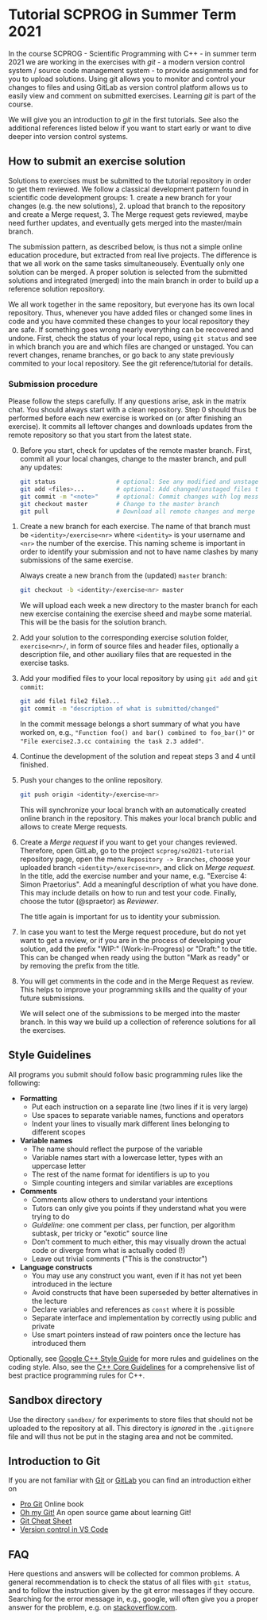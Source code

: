 # Tutorial SCPROG in Summer Term 2021

In the course SCPROG - Scientific Programming with C++ - in summer term 2021 we
are working in the exercises with *git* - a modern version control system / source
code management system - to provide assignments and for you to upload solutions.
Using git allows you to monitor and control your changes to files and using GitLab
as version control platform allows us to easily view and comment on submitted
exercises. Learning *git* is part of the course.

We will give you an introduction to *git* in the first tutorials. See also the
additional references listed below if you want to start early or want to dive deeper
into version control systems.

## How to submit an exercise solution

Solutions to exercises must be submitted to the tutorial repository in order to get
them reviewed. We follow a classical development pattern found in scientific code
development groups: 1. create a new branch for your changes (e.g. the new solutions),
2. upload that branch to the repository and create a Merge request, 3. The Merge
request gets reviewed, maybe need further updates, and eventually gets merged into
the master/main branch.

The submission pattern, as described below, is thus not a simple online education
procedure, but extracted from real live projects. The difference is that we all
work on the same tasks simultaneousely. Eventually only one solution can be merged.
A proper solution is selected from the submitted solutions and integrated (merged)
into the main branch in order to build up a reference solution repository.

We all work together in the same repository, but everyone has its own local repository.
Thus, whenever you have added files or changed some lines in code and you have commited
these changes to your local repository they are safe. If something goes wrong nearly
everything can be recovered and undone. First, check the status of your local repo, using
`git status` and see in which branch you are and which files are changed or unstaged.
You can revert changes, rename branches, or go back to any state previously commited
to your local repository. See the git reference/tutorial for details.

### Submission procedure

Please follow the steps carefully. If any questions arise, ask in the matrix chat.
You should always start with a clean repository. Step 0 should thus be performed
before each new exercise is worked on (or after finishing an exercise). It commits
all leftover changes and downloads updates from the remote repository so that you
start from the latest state.


0. Before you start, check for updates of the remote master branch. First, commit
   all your local changes, change to the master branch, and pull any updates:

   ```bash
   git status                 # optional: See any modified and unstaged files
   git add <files>...         # optional: Add changed/unstaged files to staging area
   git commit -m "<note>"     # optional: Commit changes with log message "<note>"
   git checkout master        # Change to the master branch
   git pull                   # Download all remote changes and merge with master branch
   ```

1. Create a new branch for each exercise. The name of that branch must be
   `<identity>/exercise<nr>` where `<identity>` is your username and `<nr>` the
   number of the exercise. This naming scheme is important in order to identify
   your submission and not to have name clashes by many submissions of the same
   exercise.

   Always create a new branch from the (updated) `master` branch:

   ```bash
   git checkout -b <identity>/exercise<nr> master
   ```

   We will upload each week a new directory to the master branch for each new
   exercise containing the exercise sheed and maybe some material. This will be
   the basis for the solution branch.

2. Add your solution to the corresponding exercise solution folder, `exercise<nr>/`,
   in form of source files and header files, optionally a description file, and
   other auxiliary files that are requested in the exercise tasks.

3. Add your modified files to your local repository by using `git add` and `git commit`:

   ```bash
   git add file1 file2 file3...
   git commit -m "description of what is submitted/changed"
   ```

   In the commit message belongs a short summary of what you have worked on, e.g.,
   `"Function foo() and bar() combined to foo_bar()"` or `"File exercise2.3.cc
   containing the task 2.3 added"`.

4. Continue the development of the solution and repeat steps 3 and 4 until finished.

5. Push your changes to the online repository.

   ```bash
   git push origin <identity>/exercise<nr>
   ```

   This will synchronize your local branch with an automatically created online
   branch in the repository. This makes your local branch public and allows to
   create Merge requests.

6. Create a *Merge request* if you want to get your changes reviewed. Therefore,
   open GitLab, go to the project `scprog/so2021-tutorial` repository page, open
   the menu `Repository -> Branches`, choose your uploaded branch
   `<identity>/exercise<nr>`, and click on *Merge request*. In the title, add the
   exercise number and your name, e.g. "Exercise 4: Simon Praetorius". Add a
   meaningful description of what you have done. This may include details on how
   to run and test your code. Finally, choose the tutor (@spraetor) as *Reviewer*.

   The title again is important for us to identity your submission.

7. In case you want to test the Merge request procedure, but do not yet want to
   get a review, or if you are in the process of developing your solution, add
   the prefix "WIP:" (Work-In-Progress) or "Draft:" to the title. This can be
   changed when ready using the button "Mark as ready" or by removing the prefix
   from the title.

8. You will get comments in the code and in the Merge Request as review. This helps to
   improve your programming skills and the quality of your future submissions.

   We will select one of the submissions to be merged into the master branch. In this
   way we build up a collection of reference solutions for all the exercises.


## Style Guidelines
All programs you submit should follow basic programming rules like the following:

- **Formatting**
  - Put each instruction on a separate line (two lines if it is very large)
  - Use spaces to separate variable names, functions and operators
  - Indent your lines to visually mark different lines belonging to different scopes
- **Variable names**
  - The name should reflect the purpose of the variable
  - Variable names start with a lowercase letter, types with an uppercase letter
  - The rest of the name format for identifiers is up to you
  - Simple counting integers and similar variables are exceptions
- **Comments**
  - Comments allow others to understand your intentions
  - Tutors can only give you points if they understand what you were trying to do
  - *Guideline:* one comment per class, per function, per algorithm subtask, per tricky or "exotic" source line
  - Don't comment to much either, this may visually drown the actual code or diverge from what is actually coded (!)
  - Leave out trivial comments ("This is the constructor")
- **Language constructs**
  - You may use any construct you want, even if it has not yet been introduced in the lecture
  - Avoid constructs that have been superseded by better alternatives in the lecture
  - Declare variables and references as `const` where it is possible
  - Separate interface and implementation by correctly using public and private
  - Use smart pointers instead of raw pointers once the lecture has introduced them

Optionally, see [Google C++ Style Guide](http://google.github.io/styleguide/cppguide.html) for
more rules and guidelines on the coding style. Also, see the
[C++ Core Guidelines](https://github.com/isocpp/CppCoreGuidelines/blob/master/CppCoreGuidelines.md)
for a comprehensive list of best practice programming rules for C++.


## Sandbox directory

Use the directory `sandbox/` for experiments to store files that should not be
uploaded to the repository at all. This directory is *ignored* in the `.gitignore`
file and will thus not be put in the staging area and not be commited.


## Introduction to Git

If you are not familiar with [Git](https://git-scm.com/docs) or [GitLab](https://docs.gitlab.com/)
you can find an introduction either on
- [Pro Git](https://git-scm.com/book) Online book
- [Oh my Git!](https://ohmygit.org/) An open source game about learning Git!
- [Git Cheat Sheet](https://github.github.com/training-kit/downloads/github-git-cheat-sheet.pdf)
- [Version control in VS Code](https://code.visualstudio.com/docs/introvideos/versioncontrol)

## FAQ

Here questions and answers will be collected for common problems. A general
recommendation is  to check the status of all files with `git status`, and to
follow the instruction given by the git error messages if they occure. Searching
for the error message in, e.g., google, will often give you a proper answer for
the problem, e.g. on [stackoverflow.com](https://stackoverflow.com/).
